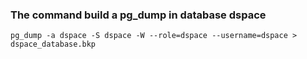 ### The command build a pg_dump in database dspace

```shell
pg_dump -a dspace -S dspace -W --role=dspace --username=dspace > dspace_database.bkp
```
